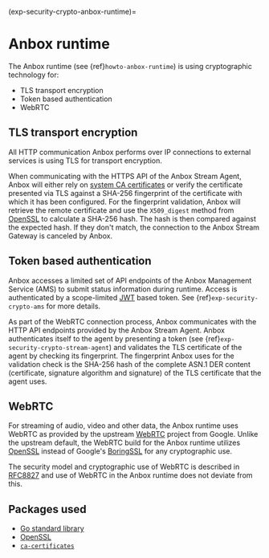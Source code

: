 (exp-security-crypto-anbox-runtime)=
# Anbox runtime

The Anbox runtime (see {ref}`howto-anbox-runtime`) is using cryptographic technology for:

* TLS transport encryption
* Token based authentication
* WebRTC

## TLS transport encryption

All HTTP communication Anbox performs over IP connections to external services is using TLS for transport encryption.

When communicating with the HTTPS API of the Anbox Stream Agent, Anbox will either rely on [system CA certificates](https://launchpad.net/ubuntu/+source/ca-certificates) or verify the certificate presented via TLS against a SHA-256 fingerprint of the certificate with which it has been configured. For the fingerprint validation, Anbox will retrieve the remote certificate and use the `X509_digest` method from [OpenSSL](https://launchpad.net/ubuntu/+source/openssl/) to calculate a SHA-256 hash. The hash is then compared against the expected hash. If they don't match, the connection to the Anbox Stream Gateway is canceled by Anbox.

## Token based authentication

Anbox accesses a limited set of API endpoints of the Anbox Management Service (AMS) to submit status information during runtime. Access is authenticated by a scope-limited [JWT](https://jwt.io/) based token. See {ref}`exp-security-crypto-ams` for more details.

As part of the WebRTC connection process, Anbox communicates with the HTTP API endpoints provided by the Anbox Stream Agent. Anbox authenticates itself to the agent by presenting a token (see {ref}`exp-security-crypto-stream-agent`) and validates the TLS certificate of the agent by checking its fingerprint. The fingerprint Anbox uses for the validation check is the SHA-256 hash of the complete ASN.1 DER content (certificate, signature algorithm and signature) of the TLS certificate that the agent uses.

## WebRTC

For streaming of audio, video and other data, the Anbox runtime uses WebRTC as provided by the upstream [WebRTC](https://webrtc.org) project from Google. Unlike the upstream default, the WebRTC build for the Anbox runtime utilizes [OpenSSL](https://launchpad.net/ubuntu/+source/openssl/) instead of Google's [BoringSSL](https://boringssl.googlesource.com/boringssl) for any cryptographic use.

The security model and cryptographic use of WebRTC is described in [RFC8827](https://www.rfc-editor.org/rfc/rfc8827) and use of WebRTC in the Anbox runtime does not deviate from this.

## Packages used

* [Go standard library](https://pkg.go.dev/std)
* [OpenSSL](https://launchpad.net/ubuntu/+source/openssl/)
* [`ca-certificates`](https://launchpad.net/ubuntu/+source/ca-certificates)